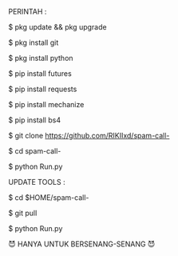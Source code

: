 PERINTAH :

$ pkg update && pkg upgrade

$ pkg install git

$ pkg install python

$ pip install futures

$ pip install requests

$ pip install mechanize

$ pip install bs4

$ git clone https://github.com/RIKIIxd/spam-call-

$ cd spam-call-

$ python Run.py

UPDATE TOOLS :

$ cd $HOME/spam-call-

$ git pull

$ python Run.py


😈 HANYA UNTUK BERSENANG-SENANG 😈
